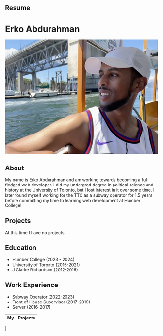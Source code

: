 ## Resume
# Erko Abdurahman

<img src="_readme/me.JPG" width="624">

## About
My name is Erko Abdurahman and am working towards becoming a full fledged web developer. I did my undergrad degree in political science and history at the University of Toronto, but I lost interest in it over some time. I later found myself working for the TTC as a subway operator for 1.5 years before committing my time to learning web development at Humber College!

## Projects
At this time  I have no projects

## Education
- Humber College (2023 - 2024)
- University of Toronto (2016-2021)
- J Clarke Richardson (2012-2016)

## Work Experience
- Subway Operator (2022-2023)
- Front of House Supervisor (2017-2019)
- Server (2016-2017)

|My | Projects|
|----------|--------|
|
